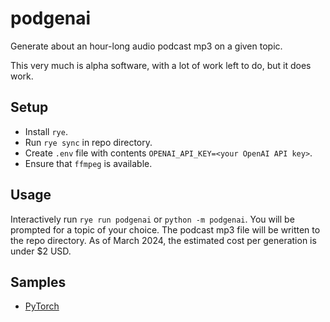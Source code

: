 # podgenai
Generate about an hour-long audio podcast mp3 on a given topic.

This very much is alpha software, with a lot of work left to do, but it does work.

## Setup
* Install `rye`.
* Run `rye sync` in repo directory.
* Create `.env` file with contents `OPENAI_API_KEY=<your OpenAI API key>`.
* Ensure that `ffmpeg` is available.

## Usage
Interactively run `rye run podgenai` or `python -m podgenai`. You will be prompted for a topic of your choice.
The podcast mp3 file will be written to the repo directory. As of March 2024, the estimated cost per generation is under $2 USD.

## Samples
* [PyTorch](https://jmp.sh/s/GD0Qbz8hRix80AprAFjX)